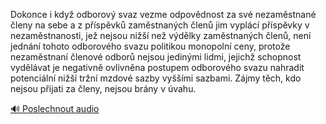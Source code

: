 
Dokonce i když odborový svaz vezme odpovědnost za své nezaměstnané členy na sebe a z příspěvků zaměstnaných členů jim vyplácí příspěvky v nezaměstnanosti, jež nejsou nižší než výdělky zaměstnaných členů, není jednání tohoto odborového svazu politikou monopolní ceny, protože nezaměstnaní členové odborů nejsou jedinými lidmi, jejichž schopnost vydělávat je negativně ovlivněna postupem odborového svazu nahradit potenciální nižší tržní mzdové sazby vyššími sazbami. Zájmy těch, kdo nejsou přijati za členy, nejsou brány v úvahu.

[🔊 Poslechnout audio](/data/7-paragraphs/audio/chapter_69/para_009-Dokonce-i-kdy-odborov-svaz-vezme-odpovdnost-za.mp3)
